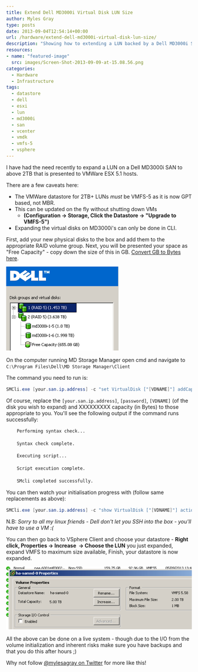 ```yaml
---
title: Extend Dell MD3000i Virtual Disk LUN Size
author: Myles Gray
type: posts
date: 2013-09-04T12:54:14+00:00
url: /hardware/extend-dell-md3000i-virtual-disk-lun-size/
description: "Showing how to extending a LUN backed by a Dell MD3000i SAN's Virtual Disk"
resources:
- name: "featured-image"
  src: images/Screen-Shot-2013-09-09-at-15.08.56.png
categories:
  - Hardware
  - Infrastructure
tags:
  - datastore
  - dell
  - esxi
  - lun
  - md3000i
  - san
  - vcenter
  - vmdk
  - vmfs-5
  - vsphere
---
```


I have had the need recently to expand a LUN on a Dell MD3000i SAN to above 2TB that is presented to VMWare ESX 5.1 hosts. 

There are a few caveats here:

* The VMWare datastore for 2TB+ LUNs _must_ be VMFS-5 as it is now GPT based, not MBR.
* This can be updated on the fly without shutting down VMs
  * **(Configuration -> Storage, Click the Datastore -> "Upgrade to VMFS-5")**
* Expanding the virtual disks on MD3000i's can only be done in CLI.

First, add your new physical disks to the box and add them to the appropriate RAID volume group. Next, you will be presented your space as "Free Capacity" - copy down the size of this in GB. [Convert GB to Bytes here][1].

![MD3000i Storage Manager](images/Screen-Shot-2013-09-04-at-13.53.36.png)

On the computer running MD Storage Manager open cmd and navigate to `C:\Program Files\Dell\MD Storage Manager\Client`

The command you need to run is:

```powershell
SMCli.exe [your.san.ip.address] -c "set VirtualDisk ["[VDNAME]"] addCapacity=XXXXXXXXXX;" -p [password]
```

Of course, replace the `[your.san.ip.address]`, `[password]`, `[VDNAME]` (of the disk you wish to expand) and XXXXXXXXX capacity (in Bytes) to those appropriate to you. You'll see the following output if the command runs successfully:

```txt
    Performing syntax check...
    
    Syntax check complete.
    
    Executing script...
    
    Script execution complete.
    
    SMcli completed successfully.
```

You can then watch your initialisation progress with (follow same replacements as above):

```powershell
SMCli.exe [your.san.ip.address] -c "show VirtualDisk ["[VDNAME]"] actionprogress;" -p [password]
```

N.B: _Sorry to all my linux friends - Dell don't let you SSH into the box - you'll have to use a VM :(_

You can then go back to VSphere Client and choose your datastore - **Right click, Properties -> Increase  -> Choose the LUN** you just expanded, expand VMFS to maximum size available, Finish, your datastore is now expanded.

![Increase VMFS File](images/Screen-Shot-2013-09-05-at-13.46.02.png)

All the above can be done on a live system - though due to the I/O from the volume initialization and inherent risks make sure you have backups and that you do this after hours ;)

Why not follow [@mylesagray on Twitter][2] for more like this!

 [1]: images/byteconverter.htm
 [2]: https://twitter.com/mylesagray